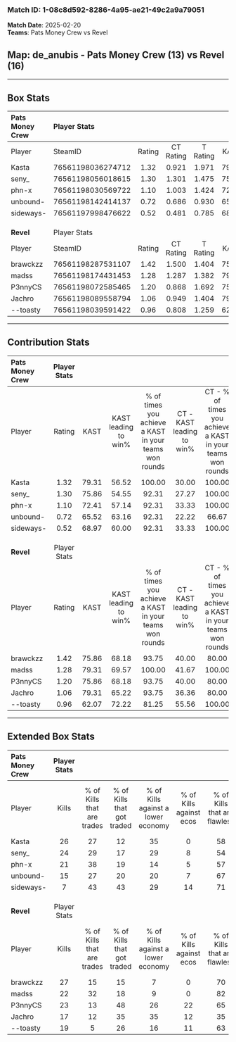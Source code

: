 ### Match ID: 1-08c8d592-8286-4a95-ae21-49c2a9a79051  
**Match Date**: 2025-02-20  
**Teams**: Pats Money Crew vs Revel  

## **Map**: de_anubis - Pats Money Crew (13) vs Revel (16)  
---  

## Box Stats  

| **Pats Money Crew** | Player Stats      |        |           |          |       |      |       |         |        |      |     |
| :- | :- | :-: | :-: | :-: | :-: | :-: | :-: | :-: | :-: | :-: | :-: |
| Player              | SteamID           | Rating | CT Rating | T Rating | KAST  | ADR  | Kills | Assists | Deaths | K/D  | HS% |
| Kasta               | 76561198036274712 |  1.32  |   0.921   |  1.971   | 79.31 | 94.1 |  26   |    1    |   22   | 1.18 | 53  |
| seny_               | 76561198056018615 |  1.30  |   1.301   |  1.475   | 75.86 | 92.7 |  24   |   11    |   20   | 1.20 | 50  |
| phn-x               | 76561198030569722 |  1.10  |   1.003   |  1.424   | 72.41 | 71.5 |  21   |    7    |   20   | 1.05 | 38  |
| unbound-            | 76561198142414137 |  0.72  |   0.686   |  0.930   | 65.52 | 51.4 |  15   |    3    |   24   | 0.63 | 33  |
| sideways-           | 76561197998476622 |  0.52  |   0.481   |  0.785   | 68.97 | 40.1 |   7   |    7    |   22   | 0.32 | 57  |
|                     |                   |        |           |          |       |      |       |         |        |      |     |
|                     |                   |        |           |          |       |      |       |         |        |      |     |
|                     |                   |        |           |          |       |      |       |         |        |      |     |
| **Revel**           | Player Stats      |        |           |          |       |      |       |         |        |      |     |
| Player              | SteamID           | Rating | CT Rating | T Rating | KAST  | ADR  | Kills | Assists | Deaths | K/D  | HS% |
| brawckzz            | 76561198287531107 |  1.42  |   1.500   |  1.404   | 75.86 | 75.1 |  27   |    4    |   14   | 1.93 | 33  |
| madss               | 76561198174431453 |  1.28  |   1.287   |  1.382   | 79.31 | 66.9 |  22   |    9    |   14   | 1.57 | 59  |
| P3nnyCS             | 76561198072585465 |  1.20  |   0.868   |  1.692   | 75.86 | 85.0 |  23   |   10    |   22   | 1.05 | 26  |
| Jachro              | 76561198089558794 |  1.06  |   0.949   |  1.404   | 79.31 | 81.1 |  17   |   11    |   21   | 0.81 | 47  |
| --toasty            | 76561198039591422 |  0.96  |   0.808   |  1.259   | 62.07 | 82.3 |  19   |    7    |   22   | 0.86 | 63  |
---  

## Contribution Stats  

| **Pats Money Crew** | Player Stats |       |                      |                                                        |                           |                                                             |                          |                                                            |
| :- | :-: | :-: | :-: | :-: | :-: | :-: | :-: | :-: |
| Player              |    Rating    | KAST  | KAST leading to win% | % of times you achieve a KAST in your teams won rounds | CT - KAST leading to win% | CT - % of times you achieve a KAST in your teams won rounds | T - KAST leading to win% | T - % of times you achieve a KAST in your teams won rounds |
| Kasta               |     1.32     | 79.31 |        56.52         |                         100.00                         |           30.00           |                           100.00                            |          76.92           |                           100.00                           |
| seny_               |     1.30     | 75.86 |        54.55         |                         92.31                          |           27.27           |                           100.00                            |          81.82           |                           90.00                            |
| phn-x               |     1.10     | 72.41 |        57.14         |                         92.31                          |           33.33           |                           100.00                            |          75.00           |                           90.00                            |
| unbound-            |     0.72     | 65.52 |        63.16         |                         92.31                          |           22.22           |                            66.67                            |          100.00          |                           100.00                           |
| sideways-           |     0.52     | 68.97 |        60.00         |                         92.31                          |           33.33           |                           100.00                            |          81.82           |                           90.00                            |
|                     |              |       |                      |                                                        |                           |                                                             |                          |                                                            |
|                     |              |       |                      |                                                        |                           |                                                             |                          |                                                            |
|                     |              |       |                      |                                                        |                           |                                                             |                          |                                                            |
| **Revel**           | Player Stats |       |                      |                                                        |                           |                                                             |                          |                                                            |
| Player              |    Rating    | KAST  | KAST leading to win% | % of times you achieve a KAST in your teams won rounds | CT - KAST leading to win% | CT - % of times you achieve a KAST in your teams won rounds | T - KAST leading to win% | T - % of times you achieve a KAST in your teams won rounds |
| brawckzz            |     1.42     | 75.86 |        68.18         |                         93.75                          |           40.00           |                            80.00                            |          91.67           |                           100.00                           |
| madss               |     1.28     | 79.31 |        69.57         |                         100.00                         |           41.67           |                           100.00                            |          100.00          |                           100.00                           |
| P3nnyCS             |     1.20     | 75.86 |        68.18         |                         93.75                          |           40.00           |                            80.00                            |          91.67           |                           100.00                           |
| Jachro              |     1.06     | 79.31 |        65.22         |                         93.75                          |           36.36           |                            80.00                            |          91.67           |                           100.00                           |
| --toasty            |     0.96     | 62.07 |        72.22         |                         81.25                          |           55.56           |                           100.00                            |          88.89           |                           72.73                            |
---  

## Extended Box Stats  

| **Pats Money Crew** | Player Stats |                            |                            |                                    |                         |                              |                                 |        |                             |                                     |                          |                               |                            |
| :- | :-: | :-: | :-: | :-: | :-: | :-: | :-: | :-: | :-: | :-: | :-: | :-: | :-: |
| Player              |    Kills     | % of Kills that are trades | % of Kills that got traded | % of Kills against a lower economy | % of Kills against ecos | % of Kills that are flawless | % of Kills that are close duels | Deaths | % of Deaths that get traded | % of Deaths against a lower economy | % of Deaths against ecos | % of Deaths that are flawless | % of Deaths that are close |
| Kasta               |      26      |             27             |             12             |                 35                 |            0            |              58              |                0                |   22   |             36              |                 23                  |            5             |              55               |             5              |
| seny_               |      24      |             29             |             17             |                 29                 |            8            |              54              |                8                |   20   |             25              |                 20                  |            0             |              60               |             5              |
| phn-x               |      21      |             38             |             19             |                 14                 |            5            |              57              |               10                |   20   |             30              |                 20                  |            0             |              60               |             5              |
| unbound-            |      15      |             27             |             20             |                 20                 |            7            |              67              |               20                |   24   |             21              |                 29                  |            4             |              71               |             4              |
| sideways-           |      7       |             43             |             43             |                 29                 |           14            |              71              |               14                |   22   |             27              |                 23                  |            0             |              73               |             5              |
|                     |              |                            |                            |                                    |                         |                              |                                 |        |                             |                                     |                          |                               |                            |
|                     |              |                            |                            |                                    |                         |                              |                                 |        |                             |                                     |                          |                               |                            |
|                     |              |                            |                            |                                    |                         |                              |                                 |        |                             |                                     |                          |                               |                            |
| **Revel**           | Player Stats |                            |                            |                                    |                         |                              |                                 |        |                             |                                     |                          |                               |                            |
| Player              |    Kills     | % of Kills that are trades | % of Kills that got traded | % of Kills against a lower economy | % of Kills against ecos | % of Kills that are flawless | % of Kills that are close duels | Deaths | % of Deaths that get traded | % of Deaths against a lower economy | % of Deaths against ecos | % of Deaths that are flawless | % of Deaths that are close |
| brawckzz            |      27      |             15             |             15             |                 7                  |            0            |              70              |                0                |   14   |             14              |                  0                  |            0             |              79               |             7              |
| madss               |      22      |             32             |             18             |                 9                  |            0            |              82              |                0                |   14   |             21              |                  7                  |            0             |              93               |             0              |
| P3nnyCS             |      23      |             13             |             48             |                 26                 |           22            |              65              |                4                |   22   |             14              |                  5                  |            0             |              50               |             5              |
| Jachro              |      17      |             12             |             35             |                 35                 |           12            |              35              |               12                |   21   |             29              |                 14                  |            10            |              57               |             10             |
| --toasty            |      19      |             5              |             26             |                 16                 |           11            |              63              |               11                |   22   |             14              |                  9                  |            5             |              45               |             18             |
